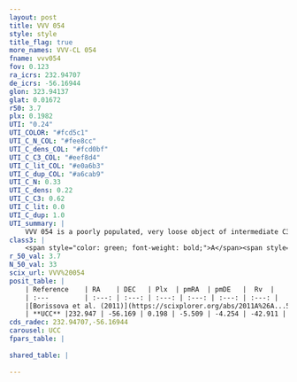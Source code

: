 ```yaml
---
layout: post
title: VVV 054
style: style
title_flag: true
more_names: VVV-CL 054
fname: vvv054
fov: 0.123
ra_icrs: 232.94707
de_icrs: -56.16944
glon: 323.94137
glat: 0.01672
r50: 3.7
plx: 0.1982
UTI: "0.24"
UTI_COLOR: "#fcd5c1"
UTI_C_N_COL: "#fee8cc"
UTI_C_dens_COL: "#fcd0bf"
UTI_C_C3_COL: "#eef8d4"
UTI_C_lit_COL: "#e0a6b3"
UTI_C_dup_COL: "#a6cab9"
UTI_C_N: 0.33
UTI_C_dens: 0.22
UTI_C_C3: 0.62
UTI_C_lit: 0.0
UTI_C_dup: 1.0
UTI_summary: |
    VVV 054 is a poorly populated, very loose object of intermediate C3 quality. It is rarely studied in the literature, with no articles listed in the last 14 years.
class3: |
    <span style="color: green; font-weight: bold;">A</span><span style="color: red; font-weight: bold;">C</span>
r_50_val: 3.7
N_50_val: 33
scix_url: VVV%20054
posit_table: |
    | Reference    | RA    | DEC   | Plx  | pmRA  | pmDE   |  Rv  |
    | :---         | :---: | :---: | :---: | :---: | :---: | :---: |
    |[Borissova et al. (2011)](https://scixplorer.org/abs/2011A%26A...532A.131B) | 232.9 | -56.172 | -- | -- | -- | -- |
    | **UCC** |232.947 | -56.169 | 0.198 | -5.509 | -4.254 | -42.911 | 
cds_radec: 232.94707,-56.16944
carousel: UCC
fpars_table: |
    
shared_table: |
    
---
```

